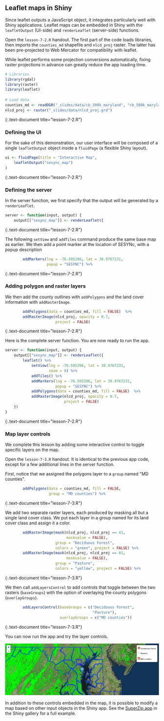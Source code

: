 ---
---

## Leaflet maps in Shiny

Since leaflet outputs a JavaScript object, it integrates particularly well with Shiny applications. Leaflet maps can be embedded in Shiny with the `leafletOutput` (UI-side) and `renderLeaflet` (server-side) functions.

<!--split-->

Open the `lesson-7-2.R` handout. The first part of the code loads libraries, then imports the `counties_md` shapefile and `nlcd_proj` raster. The latter has been pre-projected to Web Mercator for compatibility with leaflet. 

While leaflet performs some projection conversions automatically, fixing raster projections in advance can greatly reduce the app loading time.


~~~r
# Libraries
library(rgdal)
library(raster)
library(leaflet)

# Load data
counties_md <- readOGR("_slides/data/cb_500k_maryland", "cb_500k_maryland")
nlcd_proj <- raster("_slides/data/nlcd_proj.grd")
~~~
{:.text-document title="lesson-7-2.R"}

<!--split-->

### Defining the UI

For the sake of this demonstration, our user interface will be composed of a single `leafletOutput` object inside a `fluidPage` (a flexible Shiny layout).


~~~r
ui <- fluidPage(title = "Interactive Map",
    leafletOutput("sesync_map")
)
~~~
{:.text-document title="lesson-7-2.R"}

<!--split-->

### Defining the server

In the server function, we first specify that the output will be generated by a `renderLeaflet`.


~~~r
server <- function(input, output) {
    output[["sesync_map"]] <- renderLeaflet({
~~~
{:.text-document title="lesson-7-2.R"}

The following `setView` and `addTiles` command produce the same base map as earlier. We then add a point marker at the location of SESYNc, with a popup description


~~~r
        addMarkers(lng = -76.505206, lat = 38.9767231, 
                   popup = "SESYNC") %>%
~~~
{:.text-document title="lesson-7-2.R"}

<!--split-->

### Adding polygon and raster layers

We then add the county outlines with `addPolygons` and the land cover information with `addRasterImage`.


~~~r
        addPolygons(data = counties_md, fill = FALSE)  %>%
        addRasterImage(nlcd_proj, opacity = 0.7, 
                       project = FALSE)
~~~
{:.text-document title="lesson-7-2.R"}

Here is the complete server function. You are now ready to run the app. 


~~~r
server <- function(input, output) {
    output[["sesync_map"]] <- renderLeaflet({
        leaflet() %>% 
            setView(lng = -76.505206, lat = 38.9767231, 
                    zoom = 8) %>%
            addTiles() %>%
            addMarkers(lng = -76.505206, lat = 38.9767231, 
                       popup = "SESYNC") %>%
            addPolygons(data = counties_md, fill = FALSE)  %>%
            addRasterImage(nlcd_proj, opacity = 0.7, 
                           project = FALSE)
    })    
}
~~~
{:.text-document title="lesson-7-2.R"}

<!--split-->

### Map layer controls

We complete this lesson by adding some interactive control to toggle specific layers on the map. 

Open the `lesson-7-3.R` handout. It is identical to the previous app code, except for a few additional lines in the server function.

<!--split-->

First, notice that we assigned the polygons layer to a `group` named "MD counties".


~~~r
        addPolygons(data = counties_md, fill = FALSE, 
                    group = "MD counties") %>%
~~~
{:.text-document title="lesson-7-3.R"}

<!--split-->

We add two separate raster layers, each produced by masking all but a single land cover class. We put each layer in a group named for its land cover class and assign it a color.


~~~r
        addRasterImage(mask(nlcd_proj, nlcd_proj == 41, 
                            maskvalue = FALSE),
                       group = "Deciduous Forest", 
                       colors = "green", project = FALSE) %>%
        addRasterImage(mask(nlcd_proj, nlcd_proj == 81, 
                            maskvalue = FALSE),
                       group = "Pasture", 
                       colors = "yellow", project = FALSE) %>%
~~~
{:.text-document title="lesson-7-3.R"}

<!--split-->

We then call `addLayersControl` to add controls that toggle between the two rasters (`baseGroups`) with the option of overlaying the county polygons (`overlayGroups`).


~~~r
        addLayersControl(baseGroups = c("Deciduous Forest", 
                                        "Pasture"),
                         overlayGroups = c("MD counties"))
~~~
{:.text-document title="lesson-7-3.R"}

You can now run the app and try the layer controls.

<!--split-->

![leaflet_shiny](images/leafletshiny.png)

In addition to these controls embedded in the map, it is possible to modify a map based on other input objects in the Shiny app. See the [SuperZip app](http://shiny.rstudio.com/gallery/superzip-example.html) in the Shiny gallery for a full example.
